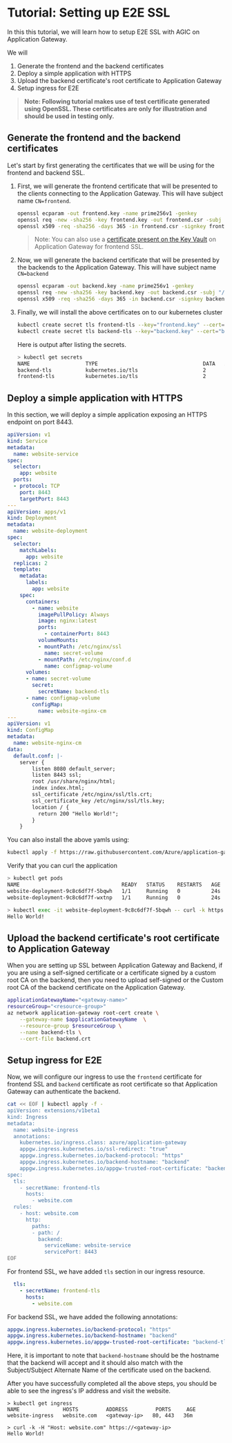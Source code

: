 # Tutorial: Setting up E2E SSL
In this this tutorial, we will learn how to setup E2E SSL with AGIC on Application Gateway.

We will 
1. Generate the frontend and the backend certificates
1. Deploy a simple application with HTTPS
1. Upload the backend certificate's root certificate to Application Gateway
1. Setup ingress for E2E

> **Note: Following tutorial makes use of test certificate generated using OpenSSL. These certificates are only for illustration and should be used in testing only.**

## Generate the frontend and the backend certificates

Let's start by first generating the certificates that we will be using for the frontend and backend SSL.

1. First, we will generate the frontend certificate that will be presented to the clients connecting to the Application Gateway. This will have subject name `CN=frontend`.
    ```bash
    openssl ecparam -out frontend.key -name prime256v1 -genkey
    openssl req -new -sha256 -key frontend.key -out frontend.csr -subj "/CN=frontend"
    openssl x509 -req -sha256 -days 365 -in frontend.csr -signkey frontend.key -out frontend.crt
    ```

    > Note: You can also use a [certificate present on the Key Vault](../features/appgw-ssl-certificate.md) on Application Gateway for frontend SSL.

1. Now, we will generate the backend certificate that will be presented by the backends to the Application Gateway. This will have subject name `CN=backend`
    ```bash
    openssl ecparam -out backend.key -name prime256v1 -genkey
    openssl req -new -sha256 -key backend.key -out backend.csr -subj "/CN=backend"
    openssl x509 -req -sha256 -days 365 -in backend.csr -signkey backend.key -out backend.crt
    ```

1. Finally, we will install the above certificates on to our kubernetes cluster
    ```bash
    kubectl create secret tls frontend-tls --key="frontend.key" --cert="frontend.crt"
    kubectl create secret tls backend-tls --key="backend.key" --cert="backend.crt"
    ```

    Here is output after listing the secrets.
    ```bash
    > kubectl get secrets
    NAME                  TYPE                                  DATA   AGE
    backend-tls           kubernetes.io/tls                     2      3m18s
    frontend-tls          kubernetes.io/tls                     2      3m18s
    ```

## Deploy a simple application with HTTPS
In this section, we will deploy a simple application exposing an HTTPS endpoint on port 8443.

```yaml
apiVersion: v1
kind: Service
metadata:
  name: website-service
spec:
  selector:
    app: website
  ports:
  - protocol: TCP
    port: 8443
    targetPort: 8443
---
apiVersion: apps/v1
kind: Deployment
metadata:
  name: website-deployment
spec:
  selector:
    matchLabels:
      app: website
  replicas: 2
  template:
    metadata:
      labels:
        app: website
    spec:
      containers:
        - name: website
          imagePullPolicy: Always
          image: nginx:latest
          ports:
            - containerPort: 8443
          volumeMounts:
          - mountPath: /etc/nginx/ssl
            name: secret-volume
          - mountPath: /etc/nginx/conf.d
            name: configmap-volume
      volumes:
      - name: secret-volume
        secret:
          secretName: backend-tls
      - name: configmap-volume
        configMap:
          name: website-nginx-cm
---
apiVersion: v1
kind: ConfigMap
metadata:
  name: website-nginx-cm
data:
  default.conf: |-
    server {
        listen 8080 default_server;
        listen 8443 ssl;
        root /usr/share/nginx/html;
        index index.html;
        ssl_certificate /etc/nginx/ssl/tls.crt;
        ssl_certificate_key /etc/nginx/ssl/tls.key;
        location / {
          return 200 "Hello World!";
        }
    }
```

You can also install the above yamls using:
```bash
kubectl apply -f https://raw.githubusercontent.com/Azure/application-gateway-kubernetes-ingress/master/docs/examples/sample-https-backend.yaml
```

Verify that you can curl the application
```bash
> kubectl get pods
NAME                                 READY   STATUS    RESTARTS   AGE
website-deployment-9c8c6df7f-5bqwh   1/1     Running   0          24s
website-deployment-9c8c6df7f-wxtnp   1/1     Running   0          24s

> kubectl exec -it website-deployment-9c8c6df7f-5bqwh -- curl -k https://localhost:8443
Hello World!
```

## Upload the backend certificate's root certificate to Application Gateway
When you are setting up SSL between Application Gateway and Backend, if you are using a self-signed certificate or a certificate signed by a custom root CA on the backend, then you need to upload self-signed or the Custom root CA of the backend certificate on the Application Gateway.

```bash
applicationGatewayName="<gateway-name>"
resourceGroup="<resource-group>"
az network application-gateway root-cert create \
    --gateway-name $applicationGatewayName  \
    --resource-group $resourceGroup \
    --name backend-tls \
    --cert-file backend.crt
```

## Setup ingress for E2E
Now, we will configure our ingress to use the `frontend` certificate for frontend SSL and `backend` certificate as root certificate so that Application Gateway can authenticate the backend.

```bash
cat << EOF | kubectl apply -f -
apiVersion: extensions/v1beta1
kind: Ingress
metadata:
  name: website-ingress
  annotations:
    kubernetes.io/ingress.class: azure/application-gateway
    appgw.ingress.kubernetes.io/ssl-redirect: "true"
    appgw.ingress.kubernetes.io/backend-protocol: "https"
    appgw.ingress.kubernetes.io/backend-hostname: "backend"
    appgw.ingress.kubernetes.io/appgw-trusted-root-certificate: "backend-tls"
spec:
  tls:
    - secretName: frontend-tls
      hosts:
        - website.com
  rules:
    - host: website.com
      http:
        paths:
        - path: /
          backend:
            serviceName: website-service
            servicePort: 8443
EOF
```

For frontend SSL, we have added `tls` section in our ingress resource.
```yaml
  tls:
    - secretName: frontend-tls
      hosts:
        - website.com
```

For backend SSL, we have added the following annotations:
```yaml
appgw.ingress.kubernetes.io/backend-protocol: "https"
appgw.ingress.kubernetes.io/backend-hostname: "backend"
appgw.ingress.kubernetes.io/appgw-trusted-root-certificate: "backend-tls"
```

Here, it is important to note that `backend-hostname` should be the hostname that the backend will accept and it should also match with the Subject/Subject Alternate Name of the certificate used on the backend.


After you have successfully completed all the above steps, you should be able to see the ingress's IP address and visit the website.
```
> kubectl get ingress
NAME              HOSTS         ADDRESS         PORTS     AGE
website-ingress   website.com   <gateway-ip>   80, 443   36m

> curl -k -H "Host: website.com" https://<gateway-ip>
Hello World!
```
